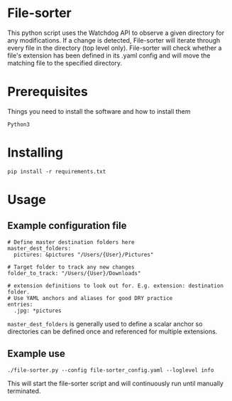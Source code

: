 # File-sorter

This python script uses the Watchdog API to observe a given directory for any modifications. If a change is detected, File-sorter will iterate through every file in the directory (top level only). File-sorter will check whether a file's extension has been defined in its .yaml config and will move the matching file to the specified directory.

# Prerequisites
Things you need to install the software and how to install them
```
Python3
```

# Installing
```
pip install -r requirements.txt
```

# Usage
## Example configuration file
```
# Define master destination folders here 
master_dest_folders:
  pictures: &pictures "/Users/{User}/Pictures"

# Target folder to track any new changes
folder_to_track: "/Users/{User}/Downloads"

# extension definitions to look out for. E.g. extension: destination folder.
# Use YAML anchors and aliases for good DRY practice
entries:
  .jpg: *pictures
```
``master_dest_folders`` is generally used to define a scalar anchor so directories can be defined once and referenced for multiple extensions.

## Example use

```
./file-sorter.py --config file-sorter_config.yaml --loglevel info
```
This will start the file-sorter script and will continuously run until manually terminated.